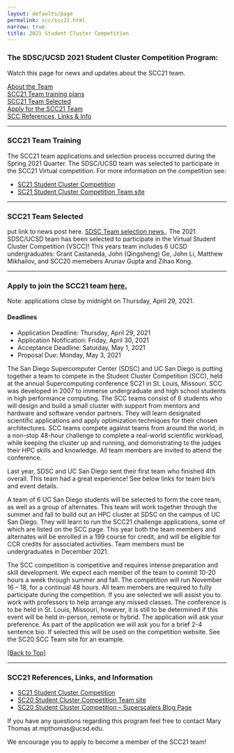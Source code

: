 ```yaml
---
layout: defaults/page
permalink: scc/scc21.html
narrow: true
title: 2021 Student Cluster Competition
---
```

<h3>The SDSC/UCSD 2021 Student Cluster Competition Program:</h3>
<p>Watch this page for news and updates about the SCC21 team.</p>
<a href="#team">About the Team</a><br>
<a href="#training">SCC21 Team training plans</a><br>
<a href="#selected">SCC21 Team Selected</a><br>
<a href="#application">Apply for the SCC21 Team</a><br>
<a href="#refs">SCC References, Links & Info</a><br>

<hr>
<h3 id="training">SCC21 Team Training</h3>
<p>
The SCC21 team applications and selection process occurred during the Spring 2021 Quarter. The SDSC/UCSD team was selected to participate in the SCC21 Virtual competition.
For more information on the competition see: </p>
<ul>
<li><a href="https://sc21.supercomputing.org/program/studentssc/student-cluster-competition/">SC21 Student Cluster Competition</a></li>
<li><a href="https://www.studentclustercompetition.us/">SC21 Student Cluster Competition Team site</a></li>
</ul>

<hr>
<h3 id="selected">SCC21 Team Selected</h3>
put link to news post here.
<a href="https://hpc-students.sdsc.edu/2021/06/01/SDSC-UCSD-Team-Selected-for-SCC21.html">SDSC Team selection news.</a>. The 2021 SDSC/UCSD team has been selected to participate in the Virtual Student Cluster Competition (VSCC)! This years team includes 6 UCSD undergraduates: Grant Castaneda, John (Qingsheng) Ge, John Li, Matthew Mikhailov, and SCC20 memebers Arunav Gupta and Zihao Kong.

<hr>
<h3 id="application">Apply to join the SCC21 team <a href="https://na.eventscloud.com/ereg/newreg.php?eventid=613507&">here.</a> </h3>
Note: applications close by midnight on Thursday, April 29, 2021.

<h4>Deadlines</h4>
<ul>
<li>Application Deadline: Thursday, April 29, 2021</li>
<li>Application Notification: Friday, April 30, 2021</li>
<li>Acceptance Deadline: Saturday, May 1, 2021</li>
<li>Proposal Due: Monday, May 3, 2021</li>
</ul>

The San Diego Supercomputer Center (SDSC) and UC San Diego is putting together a team to compete in the Student Cluster Competition (SCC), held at the annual Supercomputing conference SC21 in St. Louis, Missouri.  SCC was developed in 2007 to immerse undergraduate and high school students in high performance computing.  The SCC teams consist of 6 students who will design and build a small cluster with support from mentors and hardware and software vendor partners.  They will learn designated scientific applications and apply optimization techniques for their chosen architectures. SCC teams compete against teams from around the world, in a non-stop 48-hour challenge to complete a real-world scientific workload, while keeping the cluster up and running, and demonstrating to the judges their HPC skills and knowledge.  All team members are invited to attend the conference.

Last year, SDSC and UC San Diego sent their first team who finished 4th overall.  This team had a great experience!  See below links for team bio’s and event details.

A team of 6 UC San Diego students will be selected to form the core team, as well as a group of alternates.  This team will work together through the summer and fall to build out an HPC cluster at SDSC on the campus of UC San Diego.  They will learn to run the SCC21 challenge applications, some of which are listed on the SCC page.  This year both the team members and alternates will be enrolled in a 199 course for credit, and will be eligible for CCR credits for associated activities.  Team members must be undergraduates in December 2021.

The SCC competition is competitive and requires intense preparation and skill development.  We expect each member of the team to commit 10-20 hours a week through summer and fall.  The competition will run November 16 – 18, for a continual 48 hours.  All team members are required to fully participate during the competition.  If you are selected we will assist you to work with professors to help arrange any missed classes.  The conference is to be held in St. Louis, Missouri, however, it is still to be determined if this event will be held in-person, remote or hybrid.  The application will ask your preference.    As part of the application we will ask you for a brief 2-4 sentence bio.  If selected this will be used on the competition website.  See the SC20 SCC Team site for an example.

<a href="top">[Back to Top]</a>

<hr>
<h3 id="refs">SCC21 References, Links, and Information</h3>
<ul>
<li><a href="https://sc21.supercomputing.org/program/studentssc/student-cluster-competition/">SC21 Student Cluster Competition</a></li>
<li><a href="https://www.studentclustercompetition.us/2020/Teams/Team06/index.html">SC20 Student Cluster Competition Team site</a></li>
<li><a href="https://hpc-students.sdsc.edu/scc"> SC20 Student Cluster Competition – Superscalers Blog Page </a><br></li>
</ul>
If you have any questions regarding this program feel free to contact Mary Thomas at mpthomas@ucsd.edu.

We encourage you to apply to become a member of the SCC21 team!
